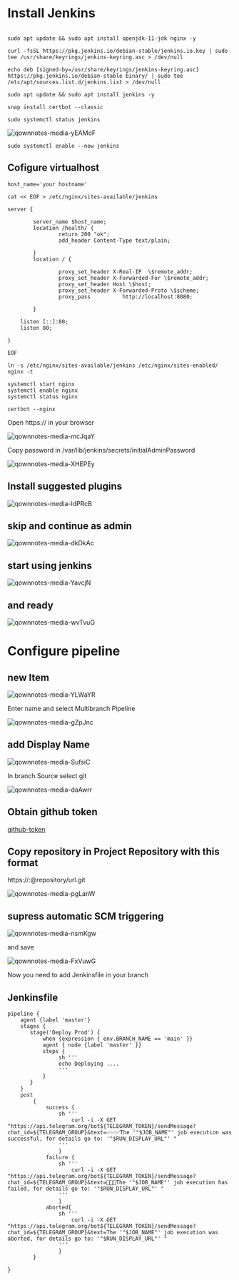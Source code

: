 # Install Jenkins
```

sudo apt update && sudo apt install openjdk-11-jdk nginx -y

curl -fsSL https://pkg.jenkins.io/debian-stable/jenkins.io.key | sudo tee /usr/share/keyrings/jenkins-keyring.asc > /dev/null

echo deb [signed-by=/usr/share/keyrings/jenkins-keyring.asc] https://pkg.jenkins.io/debian-stable binary/ | sudo tee /etc/apt/sources.list.d/jenkins.list > /dev/null

sudo apt update && sudo apt install jenkins -y

snap install certbot --classic

sudo systemctl status jenkins

```
![qownnotes-media-yEAMoF](../../media/qownnotes-media-yEAMoF.png)

`sudo systemctl enable --now jenkins`


## Cofigure virtualhost
```
host_name='your hostname'

cat << EOF > /etc/nginx/sites-available/jenkins

server {

        server_name $host_name;
        location /health/ {
                return 200 "ok";
                add_header Content-Type text/plain;

        }
        location / {

                proxy_set_header X-Real-IP  \$remote_addr;
                proxy_set_header X-Forwarded-For \$remote_addr;
                proxy_set_header Host \$host;
                proxy_set_header X-Forwarded-Proto \$scheme;
                proxy_pass          http://localhost:8080;

        }

    listen [::]:80;
    listen 80;

}

EOF
```

```
ln -s /etc/nginx/sites-available/jenkins /etc/nginx/sites-enabled/
nginx -t

systemctl start nginx
systemctl enable nginx
systemctl status nginx

certbot --nginx
```

Open https://<your hostname> in your browser

![qownnotes-media-mcJqaY](../../media/qownnotes-media-mcJqaY.png)

Copy password in /var/lib/jenkins/secrets/initialAdminPassword

![qownnotes-media-XHEPEy](../../media/qownnotes-media-XHEPEy.png)

## Install suggested plugins
![qownnotes-media-IdPRcB](../../media/qownnotes-media-IdPRcB.png)

## skip and continue as admin

![qownnotes-media-dkDkAc](../../media/qownnotes-media-dkDkAc.png)

## start using jenkins

![qownnotes-media-YavcjN](../../media/qownnotes-media-YavcjN.png)

## and ready

![qownnotes-media-wvTvuG](../../media/qownnotes-media-wvTvuG.png)


# Configure pipeline

## new Item

![qownnotes-media-YLWaYR](../../media/qownnotes-media-YLWaYR.png)

Enter name and select Multibranch Pipeline

![qownnotes-media-gZpJnc](../../media/qownnotes-media-gZpJnc.png)

## add Display Name

![qownnotes-media-SufsiC](../../media/qownnotes-media-SufsiC.png)

In branch Source select git

![qownnotes-media-daAwrr](../../media/qownnotes-media-daAwrr.png)


## Obtain github token

[github-token](github-token.md)

## Copy repository in Project Repository with this format

https://<user>:<token>@repository/url.git

![qownnotes-media-pgLanW](../../media/qownnotes-media-pgLanW.png)

## supress automatic SCM triggering

![qownnotes-media-nsmKgw](../../media/qownnotes-media-nsmKgw.png)

and save

![qownnotes-media-FxVuwG](../../media/qownnotes-media-FxVuwG.png)

Now you need to add Jenkinsfile in your branch

## Jenkinsfile

```
pipeline {
    agent {label 'master'}
	stages {
       stage('Deploy Prod') {
           when {expression { env.BRANCH_NAME == 'main' }}
           agent { node {label 'master' }}
           steps {
                sh '''
                echo Deploying ....
                '''
           }
       }
    }
	post
	    {
            success {
                sh '''
                    curl -i -X GET "https://api.telegram.org/bot${TELEGRAM_TOKEN}/sendMessage?chat_id=${TELEGRAM_GROUP}&text=✅✅✅The '"$JOB_NAME"' job execution was successful, for details go to: '"$RUN_DISPLAY_URL"' "
                '''
                }
            failure {
                sh '''
                    curl -i -X GET "https://api.telegram.org/bot${TELEGRAM_TOKEN}/sendMessage?chat_id=${TELEGRAM_GROUP}&text=🚨🚨🚨The '"$JOB_NAME"' job execution has failed, for details go to: '"$RUN_DISPLAY_URL"' "
                '''
                }
            aborted{
                sh '''
                    curl -i -X GET "https://api.telegram.org/bot${TELEGRAM_TOKEN}/sendMessage?chat_id=${TELEGRAM_GROUP}&text=The '"$JOB_NAME"' job execution was aborted, for details go to: '"$RUN_DISPLAY_URL"' "
                '''
                }
        }

}
```

